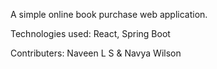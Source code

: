 A simple online book purchase web application.

Technologies used: React, Spring Boot

Contributers: Naveen L S & Navya Wilson

